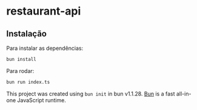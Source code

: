 # restaurant-api

## Instalação

Para instalar as dependências:

```bash
bun install
```

Para rodar:

```bash
bun run index.ts
```

This project was created using `bun init` in bun v1.1.28. [Bun](https://bun.sh) is a fast all-in-one JavaScript runtime.
